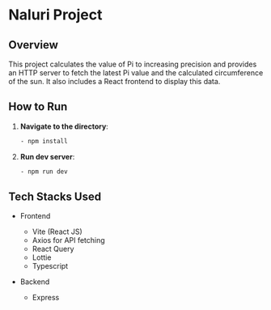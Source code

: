 # Naluri Project

## Overview

This project calculates the value of Pi to increasing precision and provides an HTTP server to fetch the latest Pi value and the calculated circumference of the sun. It also includes a React frontend to display this data.

## How to Run

1. **Navigate to the directory**:

   ```sh
   - npm install

2. **Run dev server**:

   ```sh
   - npm run dev
   
## Tech Stacks Used
- Frontend
  - Vite (React JS)
  - Axios for API fetching
  - React Query
  - Lottie
  - Typescript

- Backend
  - Express
   